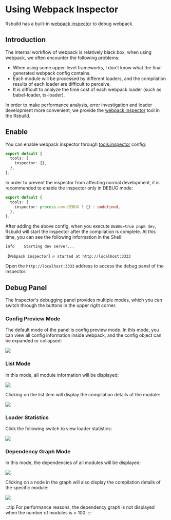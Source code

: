 # Using Webpack Inspector

Rsbuild has a built-in [webpack inspector](https://github.com/web-infra-dev/webpack-inspector) to debug webpack.

## Introduction

The internal workflow of webpack is relatively black box, when using webpack, we often encounter the following problems:

- When using some upper-level frameworks, I don't know what the final generated webpack config contains.
- Each module will be processed by different loaders, and the compilation results of each loader are difficult to perceive.
- It is difficult to analyze the time cost of each webpack loader (such as babel-loader, ts-loader).

In order to make performance analysis, error investigation and loader development more convenient, we provide the [webpack inspector](https://github.com/web-infra-dev/webpack-inspector) tool in the Rsbuild.

## Enable

You can enable webpack inspector through [tools.inspector](/en/api/config-tools.html#toolsinspector) config:

```ts
export default {
  tools: {
    inspector: {},
  },
};
```

In order to prevent the inspector from affecting normal development, it is recommended to enable the inspector only in DEBUG mode:

```ts
export default {
  tools: {
    inspector: process.env.DEBUG ? {} : undefined,
  },
};
```

After adding the above config, when you execute `DEBUG=true pnpm dev`, Rsbuild will start the inspector after the compilation is complete. At this time, you can see the following information in the Shell:

```shell
info    Starting dev server...

【Webpack Inspector】🔥 started at http://localhost:3333
```

Open the `http://localhost:3333` address to access the debug panel of the inspector.

## Debug Panel

The Inspector's debugging panel provides multiple modes, which you can switch through the buttons in the upper right corner.

### Config Preview Mode

The default mode of the panel is config preview mode. In this mode, you can view all config information inside webpack, and the config object can be expanded or collapsed:

![](https://lf3-static.bytednsdoc.com/obj/eden-cn/zq-uylkvT/ljhwZthlaukjlkulzlp/39248c0f-b1cd-4ea5-b522-3ebba7569497.png)

### List Mode

In this mode, all module information will be displayed:

![](https://lf3-static.bytednsdoc.com/obj/eden-cn/zq-uylkvT/ljhwZthlaukjlkulzlp/8ff3bba0-7824-43b3-996f-7a3b5d2c4f59.png)

Clicking on the list item will display the compilation details of the module:

![](https://lf3-static.bytednsdoc.com/obj/eden-cn/zq-uylkvT/ljhwZthlaukjlkulzlp/output.png)

### Loader Statistics

Click the following switch to view loader statistics:

![](https://lf3-static.bytednsdoc.com/obj/eden-cn/zq-uylkvT/ljhwZthlaukjlkulzlp/c0697cd6-963f-4169-8dc3-dc178641a861.png)

### Dependency Graph Mode

In this mode, the dependencies of all modules will be displayed:

![](https://lf3-static.bytednsdoc.com/obj/eden-cn/zq-uylkvT/ljhwZthlaukjlkulzlp/9ee30176-e993-4638-83d0-add14484b1b2.png)

Clicking on a node in the graph will also display the compilation details of the specific module:

![](https://lf3-static.bytednsdoc.com/obj/eden-cn/zq-uylkvT/ljhwZthlaukjlkulzlp/6f4b6cc7-94c8-446a-8b64-86ca98fbdca7.png)

:::tip
For performance reasons, the dependency graph is not displayed when the number of modules is > 100.
:::

